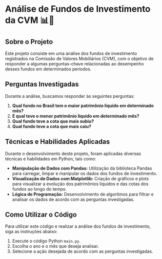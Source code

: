 # Análise de Fundos de Investimento da CVM 📊💼

## Sobre o Projeto

Este projeto consiste em uma análise dos fundos de investimento registrados na Comissão de Valores Mobiliários (CVM), com o objetivo de responder a algumas perguntas-chave relacionadas ao desempenho desses fundos em determinados períodos.

## Perguntas Investigadas

Durante a análise, buscamos responder às seguintes perguntas:

1. **Qual fundo no Brasil tem o maior patrimônio líquido em determinado mês?**
2. **E qual teve o menor patrimônio líquido em determinado mês?**
3. **Qual fundo teve a cota que mais subiu?**
4. **Qual fundo teve a cota que mais caiu?**

## Técnicas e Habilidades Aplicadas

Durante o desenvolvimento deste projeto, foram aplicadas diversas técnicas e habilidades em Python, tais como:

- **Manipulação de Dados com Pandas:** Utilização da biblioteca Pandas para carregar, limpar e manipular os dados dos fundos de investimento.
- **Visualização de Dados com Matplotlib:** Criação de gráficos e plots para visualizar a evolução dos patrimônios líquidos e das cotas dos fundos ao longo do tempo.
- **Lógica de Programação:** Desenvolvimento de algoritmos para filtrar e analisar os dados de acordo com as perguntas investigadas.

## Como Utilizar o Código

Para utilizar este código e realizar a análise dos fundos de investimento, siga as instruções abaixo:

1. Execute o código Python `main.py`.
2. Escolha o ano e o mês que deseja analisar.
3. Selecione a ação desejada de acordo com as perguntas investigadas.


